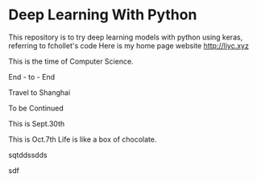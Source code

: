 # Deep Learning With Python

This repository is to try deep learning models with python using keras, referring to fchollet's code
Here is my home page website http://liyc.xyz

This is the time of Computer Science.

End - to - End

Travel to Shanghai


To be Continued

This is Sept.30th

This is Oct.7th
 Life is like a box of chocolate.
 
 
 
 sqtddssdds
 
 sdf
